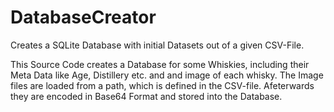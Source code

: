 # DatabaseCreator
Creates a SQLite Database with initial Datasets out of a given CSV-File.

This Source Code creates a Database for some Whiskies, including their Meta Data like Age, Distillery etc. and and image of each whisky. The Image files are loaded from a path, which is defined in the CSV-file. Afeterwards they are encoded in Base64 Format and stored into the Database.
